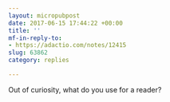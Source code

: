 ```yaml
---
layout: micropubpost
date: 2017-06-15 17:44:22 +00:00
title: ''
mf-in-reply-to:
- https://adactio.com/notes/12415
slug: 63862
category: replies

---
```

Out of curiosity, what do you use for a reader?
